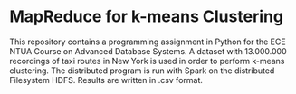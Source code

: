 # MapReduce for k-means Clustering

This repository contains a programming assignment in Python for the ECE NTUA Course on Advanced Database Systems. A dataset with 13.000.000 recordings of taxi routes in New York is used in order to perform k-means clustering. The distributed program is run with Spark on the distributed Filesystem HDFS. Results are written in .csv format.


